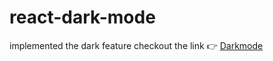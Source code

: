 # react-dark-mode
implemented the dark feature
checkout the link 👉 [Darkmode](https://react-darkmode-stockchandu.vercel.app/)
